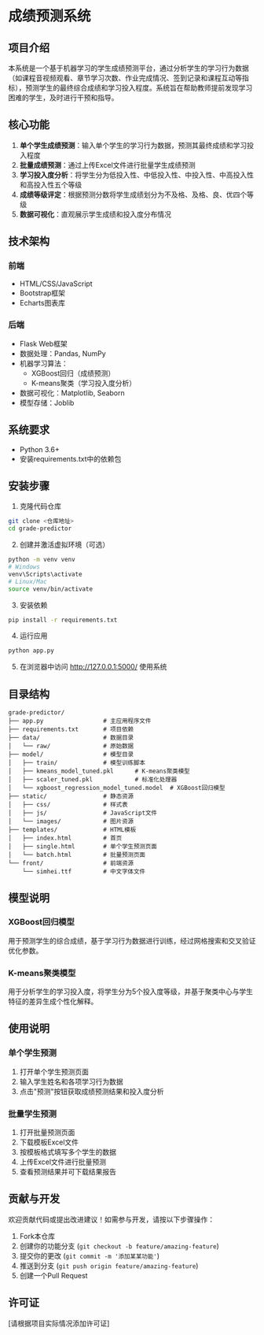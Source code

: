 # 成绩预测系统

## 项目介绍

本系统是一个基于机器学习的学生成绩预测平台，通过分析学生的学习行为数据（如课程音视频观看、章节学习次数、作业完成情况、签到记录和课程互动等指标），预测学生的最终综合成绩和学习投入程度。系统旨在帮助教师提前发现学习困难的学生，及时进行干预和指导。

## 核心功能

1. **单个学生成绩预测**：输入单个学生的学习行为数据，预测其最终成绩和学习投入程度
2. **批量成绩预测**：通过上传Excel文件进行批量学生成绩预测
3. **学习投入度分析**：将学生分为低投入性、中低投入性、中投入性、中高投入性和高投入性五个等级
4. **成绩等级评定**：根据预测分数将学生成绩划分为不及格、及格、良、优四个等级
5. **数据可视化**：直观展示学生成绩和投入度分布情况

## 技术架构

### 前端
- HTML/CSS/JavaScript
- Bootstrap框架
- Echarts图表库

### 后端
- Flask Web框架
- 数据处理：Pandas, NumPy
- 机器学习算法：
  - XGBoost回归（成绩预测）
  - K-means聚类（学习投入度分析）
- 数据可视化：Matplotlib, Seaborn
- 模型存储：Joblib

## 系统要求

- Python 3.6+
- 安装requirements.txt中的依赖包

## 安装步骤

1. 克隆代码仓库
```bash
git clone <仓库地址>
cd grade-predictor
```

2. 创建并激活虚拟环境（可选）
```bash
python -m venv venv
# Windows
venv\Scripts\activate
# Linux/Mac
source venv/bin/activate
```

3. 安装依赖
```bash
pip install -r requirements.txt
```

4. 运行应用
```bash
python app.py
```

5. 在浏览器中访问 http://127.0.0.1:5000/ 使用系统

## 目录结构

```
grade-predictor/
├── app.py                 # 主应用程序文件
├── requirements.txt       # 项目依赖
├── data/                  # 数据目录
│   └── raw/               # 原始数据
├── model/                 # 模型目录
│   ├── train/             # 模型训练脚本
│   ├── kmeans_model_tuned.pkl      # K-means聚类模型
│   ├── scaler_tuned.pkl            # 标准化处理器
│   └── xgboost_regression_model_tuned.model  # XGBoost回归模型
├── static/                # 静态资源
│   ├── css/               # 样式表
│   ├── js/                # JavaScript文件
│   └── images/            # 图片资源
├── templates/             # HTML模板
│   ├── index.html         # 首页
│   ├── single.html        # 单个学生预测页面
│   └── batch.html         # 批量预测页面
└── front/                 # 前端资源
    └── simhei.ttf         # 中文字体文件
```

## 模型说明

### XGBoost回归模型
用于预测学生的综合成绩，基于学习行为数据进行训练，经过网格搜索和交叉验证优化参数。

### K-means聚类模型
用于分析学生的学习投入度，将学生分为5个投入度等级，并基于聚类中心与学生特征的差异生成个性化解释。

## 使用说明

### 单个学生预测
1. 打开单个学生预测页面
2. 输入学生姓名和各项学习行为数据
3. 点击"预测"按钮获取成绩预测结果和投入度分析

### 批量学生预测
1. 打开批量预测页面
2. 下载模板Excel文件
3. 按模板格式填写多个学生的数据
4. 上传Excel文件进行批量预测
5. 查看预测结果并可下载结果报告

## 贡献与开发
欢迎贡献代码或提出改进建议！如需参与开发，请按以下步骤操作：

1. Fork本仓库
2. 创建你的功能分支 (`git checkout -b feature/amazing-feature`)
3. 提交你的更改 (`git commit -m '添加某某功能'`)
4. 推送到分支 (`git push origin feature/amazing-feature`)
5. 创建一个Pull Request

## 许可证
[请根据项目实际情况添加许可证] 
